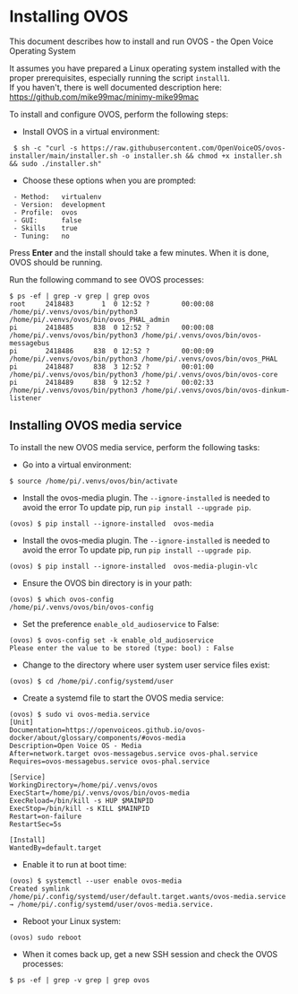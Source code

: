 # Installing OVOS
This document describes how to install and run OVOS - the Open Voice Operating System

It assumes you have prepared a Linux operating system installed with the proper prerequisites, especially running the script ``install1``.  
If you haven't, there is well documented description here: https://github.com/mike99mac/minimy-mike99mac

To install and configure OVOS, perform the following steps:
- Install OVOS in a virtual environment:

`` 
$ sh -c "curl -s https://raw.githubusercontent.com/OpenVoiceOS/ovos-installer/main/installer.sh -o installer.sh && chmod +x installer.sh && sudo ./installer.sh"
``

- Choose these options when you are prompted:
```
 - Method:   virtualenv                      
 - Version:  development        
 - Profile:  ovos               
 - GUI:      false                       
 - Skills    true            
 - Tuning:   no         
```

Press **Enter** and the install should take a few minutes.  When it is done, OVOS should be running.

Run the following command to see OVOS processes:

```
$ ps -ef | grep -v grep | grep ovos
root     2418483       1  0 12:52 ?        00:00:08 /home/pi/.venvs/ovos/bin/python3 /home/pi/.venvs/ovos/bin/ovos_PHAL_admin
pi       2418485     838  0 12:52 ?        00:00:08 /home/pi/.venvs/ovos/bin/python3 /home/pi/.venvs/ovos/bin/ovos-messagebus
pi       2418486     838  0 12:52 ?        00:00:09 /home/pi/.venvs/ovos/bin/python3 /home/pi/.venvs/ovos/bin/ovos_PHAL
pi       2418487     838  3 12:52 ?        00:01:00 /home/pi/.venvs/ovos/bin/python3 /home/pi/.venvs/ovos/bin/ovos-core
pi       2418489     838  9 12:52 ?        00:02:33 /home/pi/.venvs/ovos/bin/python3 /home/pi/.venvs/ovos/bin/ovos-dinkum-listener
```

## Installing OVOS media service
To install the new OVOS media service, perform the following tasks:

- Go into a virtual environment:

```
$ source /home/pi/.venvs/ovos/bin/activate
```

- Install the ovos-media plugin. The ``--ignore-installed`` is needed to avoid the error To update pip, run ``pip install --upgrade pip``.

```
(ovos) $ pip install --ignore-installed  ovos-media
```

- Install the ovos-media plugin. The ``--ignore-installed`` is needed to avoid the error To update pip, run ``pip install --upgrade pip``.

```
(ovos) $ pip install --ignore-installed  ovos-media-plugin-vlc
```

- Ensure the OVOS bin directory is in your path:
```
(ovos) $ which ovos-config
/home/pi/.venvs/ovos/bin/ovos-config
```

- Set the preference ``enable_old_audioservice`` to False:

```
(ovos) $ ovos-config set -k enable_old_audioservice
Please enter the value to be stored (type: bool) : False
```

- Change to the directory where user system user service files exist:

```
(ovos) $ cd /home/pi/.config/systemd/user
```

- Create a systemd file to start the OVOS media service: 

```
(ovos) $ sudo vi ovos-media.service
[Unit]
Documentation=https://openvoiceos.github.io/ovos-docker/about/glossary/components/#ovos-media
Description=Open Voice OS - Media
After=network.target ovos-messagebus.service ovos-phal.service
Requires=ovos-messagebus.service ovos-phal.service

[Service]
WorkingDirectory=/home/pi/.venvs/ovos
ExecStart=/home/pi/.venvs/ovos/bin/ovos-media
ExecReload=/bin/kill -s HUP $MAINPID
ExecStop=/bin/kill -s KILL $MAINPID
Restart=on-failure
RestartSec=5s

[Install]
WantedBy=default.target
```

- Enable it to run at boot time:

```
(ovos) $ systemctl --user enable ovos-media
Created symlink /home/pi/.config/systemd/user/default.target.wants/ovos-media.service → /home/pi/.config/systemd/user/ovos-media.service.
```

- Reboot your Linux system: 

```
(ovos) sudo reboot
```

- When it comes back up, get a new SSH session and check the OVOS processes:

```
$ ps -ef | grep -v grep | grep ovos
```
